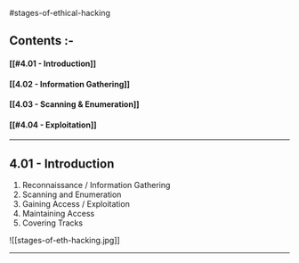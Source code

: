 
#stages-of-ethical-hacking

## Contents :-

#### [[#4.01 - Introduction]]
#### [[4.02 - Information Gathering]]
#### [[4.03 - Scanning & Enumeration]]
#### [[#4.04 - Exploitation]]
---

## 4.01 - Introduction

1. Reconnaissance / Information Gathering
2. Scanning and Enumeration
3. Gaining Access / Exploitation 
4. Maintaining Access
5. Covering Tracks

![[stages-of-eth-hacking.jpg]]

---

